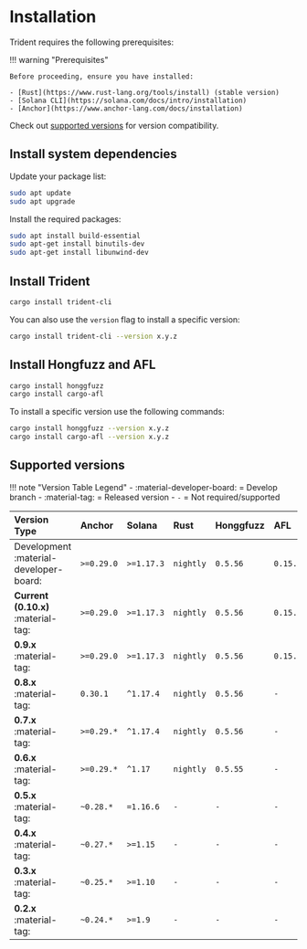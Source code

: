 # Installation

Trident requires the following prerequisites:

!!! warning "Prerequisites"

    Before proceeding, ensure you have installed:

    - [Rust](https://www.rust-lang.org/tools/install) (stable version)
    - [Solana CLI](https://solana.com/docs/intro/installation)
    - [Anchor](https://www.anchor-lang.com/docs/installation)

  Check out [supported versions](#supported-versions) for version compatibility.

## Install system dependencies

Update your package list:

```bash
sudo apt update
sudo apt upgrade
```
Install the required packages:
```bash
sudo apt install build-essential
sudo apt-get install binutils-dev
sudo apt-get install libunwind-dev
```

## Install Trident

```bash
cargo install trident-cli
```

You can also use the `version` flag to install a specific version:
```bash
cargo install trident-cli --version x.y.z
```

## Install Hongfuzz and AFL

```bash
cargo install honggfuzz
cargo install cargo-afl
```
To install a specific version use the following commands:
```bash
cargo install honggfuzz --version x.y.z
cargo install cargo-afl --version x.y.z
```



## Supported versions

!!! note "Version Table Legend"
    - :material-developer-board: = Develop branch
    - :material-tag: = Released version
    - `-` = Not required/supported

| **Version Type** | **Anchor** | **Solana** | **Rust** | **Honggfuzz** | **AFL** |
|:----------------|:-----------|:-----------|:---------|:--------------|:---------|
| Development :material-developer-board: | `>=0.29.0` | `>=1.17.3` | `nightly` | `0.5.56` | `0.15.11` |
| **Current (0.10.x)** :material-tag: | `>=0.29.0` | `>=1.17.3` | `nightly` | `0.5.56` | `0.15.11` |
| **0.9.x** :material-tag: | `>=0.29.0` | `>=1.17.3` | `nightly` | `0.5.56` | `0.15.11` |
| **0.8.x** :material-tag: | `0.30.1` | `^1.17.4` | `nightly` | `0.5.56` | `-` |
| **0.7.x** :material-tag: | `>=0.29.*` | `^1.17.4` | `nightly` | `0.5.56` | `-` |
| **0.6.x** :material-tag: | `>=0.29.*` | `^1.17` | `nightly` | `0.5.55` | `-` |
| **0.5.x** :material-tag: | `~0.28.*` | `=1.16.6` | `-` | `-` | `-` |
| **0.4.x** :material-tag: | `~0.27.*` | `>=1.15` | `-` | `-` | `-` |
| **0.3.x** :material-tag: | `~0.25.*` | `>=1.10` | `-` | `-` | `-` |
| **0.2.x** :material-tag: | `~0.24.*` | `>=1.9` | `-` | `-` | `-` |
